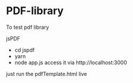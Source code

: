 # PDF-library
To test pdf library


jsPDF
- cd jspdf
- yarn
- node app.js
access it via http://localhost:3000

just run the pdfTemplate.html live